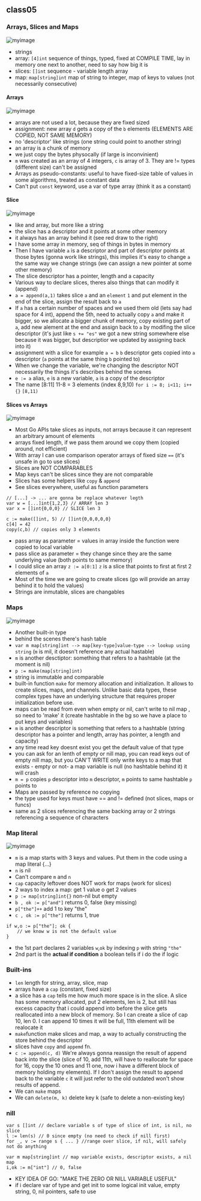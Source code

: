 ## class05

### Arrays, Slices and Maps

![myimage](./img/array-slices-map.png)

- strings 
- array:    `[4]int` sequence of things, typed, fixed at COMPILE TIME, lay in memory one next to another, need to say how big it is
- slices:   `[]int` sequence - variable length array
- map:      `map[string]int` map of string to integer, map of keys to values (not necessarily consecutive) 

#### Arrays
![myimage](./img/arrays.png)
- arrays are not used a lot, because they are fixed sized
- assignment: new array `d` gets a copy of the `b` elements (ELEMENTS ARE COPIED, NOT SAME MEMORY)
- no 'descriptor' like strings (one string could point to another string)
- an array is a chunk of memory
- we just copy the bytes physocally (if large is inconvinient)
- `m` was created as an array of 4 integers, `c` is array of 3. They are != types (different size) can't be assigned 
- Arrays as pseudo-constants: useful to have fixed-size table of values in some algorithms, treated as constant data
- Can't put `const` keyword, use a var of type array (think it as a constant)

#### Slice
![myimage](./img/slices.png)
- like and array, but more like a string
- the slice has a descriptor and it points at some other memory
- it always has an array behind it (see red draw to the right)
- I have some array in memory, seq of things in bytes in memory
- Then I have variable `a` is a descriptor and part of descriptor points at those bytes (gonna work like strings), this implies it's easy to change `a` the same way we change strings (we can assign a new pointer at some other memory)
- The slice descriptor has a pointer, length and a capacity
- Various way to declare slices, theres also things that can modify it (append)
- `a = append(a,1)` takes slice `a` and an `element` `1` and put element in the end of the slice, assign the result back to `a`
- If `a` has a certain number of spaces and we used them old (lets say had space for 4 int), append the 5th, need to actually copy `a` and make it bigger, so we allocate a bigger chunk of memory, copy existing part of `a`, add new alement at the end and assign back to `a` by modifing the slice descriptor (it's just like `s += "es"` we got a new string somewhere else because it was bigger, but descriptior we updated by assigning back into it)
- assignment with a slice for example `a = b` `b` descriptor gets copied into `a` descriptor (`a` points at the same thing `b` pointed to)
- When we change the variable, we're changing the descriptor NOT necessarily the things it's describes behind the scenes
- `e := a` alias, `e` is a new variable, `a` is a copy of the descriptor
- The name [8:11] 11-8 = 3 elements (index 8,9,10) `for i := 8; i<11; i++ {}` `[8,11)`

#### Slices vs Arrays
![myimage](./img/slices-vs-arrays.png)
- Most Go APIs take slices as inputs, not arrays because it can represent an arbitrary amount of elements
- arrays fixed length, if we pass them around we copy them (copied around, not efficient)
- With array I can use comparison operator  arrays of fixed size `==` (it's unsafe in go to use slices)
- Slices are NOT COMPARABLES
- Map keys can't be slices since they are not comparable
- Slices has some helpers like `copy` & `append` 
- See slices everywhere, useful as function parameters

```
// [...] -> ... are gonna be replace whatever legth
var w = [...]int{1,2,3} // ARRAY len 3
var x = []int{0,0,0} // SLICE len 3

c := make([]int, 5) // []int{0,0,0,0,0}
c[4] = 42
copy(c,b) // copies only 3 elements

```
- pass array as parameter = values in array inside the function were copied to local variable
- pass slice as parameter = they change since they are the same underlying value (both points to same memory)
- I could slice an array `z := a[0:1]` `z` is a slice that points to first at first 2 elements of `a`
- Most of the time we are going to create slices (go will provide an array behind it to hold the values)
- Strings are inmutable, slices are changables

### Maps
![myimage](./img/maps.png)
- Another built-in type
- behind the scenes there's hash table
- `var m map[string]int --> map[key-type]value-type --> lookup using string` (`m` is mil, it doesn't reference any actual hastable)
- `m` is another desctiptor: something that refers to a hashtable (at the moment is nil)
- `p := make(map[string]int) `
- string is immutable and comparable
- built-in function `make` for memory allocation and initialization. It allows to create slices, maps, and channels. Unlike basic data types, these complex types have an underlying structure that requires proper initialization before use.
- maps can be read from even when empty or nil, can't write to nil map , so need to 'make' it (create hashtable in the bg so we have a place to put keys and variables)
- `m` is another descriptor is something that refers to a hashtable (string descriptor has a pointer and length, array has pointer, a length and capacity)
- any time read key doesnt exist you get the default value of that type
- you can ask for an lenth of empty or nill map, you can read keys out of empty nill map, but you CAN'T WRITE only write keys to a map that exists - empty or not- a map variable is null (no hashtable behind it) it will crash
- `m = p` copies `p` descriptor into `m` descriptor, `m` points to same hashtable `p` points to
- Maps are passed by reference no copying
- the type used for keys must have == and != defined (not slices, maps or funcs)
- same as 2 slices referencing the same backing array or 2 strings referencing a sequence of characters

### Map literal
![myimage](./img/map-literal.png)
- `m` is a map starts with 3 keys and values. Put them in the code using a map literal {...}
- `n` is nil
- Can't compare `m` and `n`
- `cap` capacity leftover does NOT work for maps (work for slices)
- 2 ways to index a map: get 1 value o get 2 values
- `p := map[string]int{}` non-nil but empty
- `b , ok := p["and"]` returns 0, false (key missing)
- `p["the"]++` add 1 to key "the"
- `c , ok := p["the"]` returns 1, true 
```
if w,o := p["the"]; ok {
    // we know w is not the default value
}
```
- the 1st part declares 2 variables `w`,`ok` by indexing `p` with string `"the"`
- 2nd part is the **actual if condition** a boolean tells if i do the if logic

### Built-ins

- `len` length for string, array, slice, map
- arrays have a `cap` (constant, fixed size)
- a slice has a `cap` tells me how much more space is in the slice. A slice has some memory allocated, put 2 elements, len is 2, but still has excess capacity that i could append into before the slice gets reallocated into a new block of memory. So I can create a slice of cap 10, len 0. I can append 10 times it will be full, 11th element will be realocate it
- `make`function make slices and map, a way to actually constructing the store behind the descriptor
- slices have `copy` and `appemd` fn. 
- `c := append(c, d)` We're always gonna reassign the result of append back into the slice (slice of 10, add 11th, will have to reallocate for space for 16, copy the 10 ones and 11 one, now i have a different block of memory holding my elements). If I don't assign the result to append back to the variable `c` it will just refer to the old outdated won't show results of append.
- We can `make` maps
- We can `delete(m, k)` delete key k (safe to delete a non-existing key)

### nill
```
var s []int // declare variable s of type of slice of int, is nil, no slice
l := len(s) // 0 since empty (no need to check if nill first)
for _, v := range s { ... } //range over slice, if nil, will safely not do anything
```

```
var m map[string]int // map variable exists, descriptor exists, a nil map
i,ok := m["int"] // 0, false  
```

- KEY IDEA OF GO: "MAKE THE ZERO OR NILL VARIABLE USEFUL"
- if i declare var of type and get init to some logical init value, empty string, 0, nil pointers, safe to use